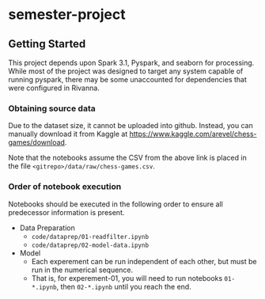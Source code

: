 # semester-project

## Getting Started

This project depends upon Spark 3.1, Pyspark, and seaborn for processing.  While most of the project was designed to target any system capable of running pyspark, there may be some unaccounted for dependencies that were configured in Rivanna.

### Obtaining source data

Due to the dataset size, it cannot be uploaded into github.  Instead, you can manually download it from Kaggle at https://www.kaggle.com/arevel/chess-games/download.

Note that the notebooks assume the CSV from the above link is placed in the file `<gitrepo>/data/raw/chess-games.csv`.

### Order of notebook execution

Notebooks should be executed in the following order to ensure all predecessor information is present.

* Data Preparation
   * `code/dataprep/01-readfilter.ipynb`
   * `code/dataprep/02-model-data.ipynb`
* Model
   * Each experement can be run independent of each other, but must be run in the numerical sequence.
   * That is, for experement-01, you will need to run notebooks `01-*.ipynb`, then `02-*.ipynb` until you reach the end.

